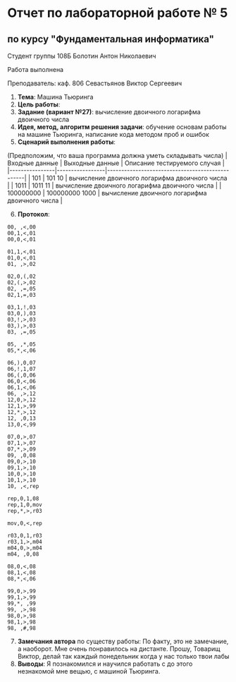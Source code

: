 # Отчет по лабораторной работе № 5
## по курсу "Фундаментальная информатика"

Студент группы 108Б Болотин Антон Николаевич

Работа выполнена

Преподаватель: каф. 806 Севастьянов Виктор Сергеевич

1. **Тема**: Машина Тьюринга
2. **Цель работы**: 
3. **Задание (вариант №27)**: вычисление двоичного логарифма двоичного числа
4. **Идея, метод, алгоритм решения задачи**: обучение основам работы на машине Тьюринга, написание кода методом проб и ошибок
5. **Сценарий выполнения работы**:

(Предположим, что ваша программа должна уметь складывать числа)
| Входные данные | Выходные данные | Описание тестируемого случая                    |
|----------------|-----------------|-------------------------------------------------|
|  101           |  101 10         | вычисление двоичного логарифма двоичного числа  |
|  1011          |  1011 11        | вычисление двоичного логарифма двоичного числа  |
| 100000000      |  100000000 1000 | вычисление двоичного логарифма двоичного числа  |


6. **Протокол**:
```
00, ,<,00
00,1,<,01
00,0,<,01
 
01,1,<,01
01,0,<,01
01, ,>,02
 
02,0,(,02
02,(,>,02
02, ,=,05
02,1,=,03
 
03,1,!,03
03,0,),03
03,!,>,03
03,),>,03
03, ,=,05
 
05, ,*,05
05,*,<,06
 
06,),0,07
06,!,1,07
06,(,0,06
06,0,<,06
06,1,<,06
06, ,>,12
12,0,>,12
12,1,>,99
12,*,>,12
12, ,0,13
13,0,<,99
 
07,0,>,07
07,1,>,07
07,*,>,09
09, ,0,08
09,0,>,10
09,1,>,10
10,0,>,10
10,1,>,10
10, ,<,rep
 
rep,0,1,08
rep,1,0,mov
rep,*,>,r03
 
mov,0,<,rep
 
r03,0,1,r03 
r03,1,>,m04  
m04,0,>,m04 
m04, ,0,08  
 
08,0,<,08
08,1,<,08
08,*,<,06
 
99,0,>,99
99,1,>,99
99,*, ,99
99, ,>,98
98,0,>,98
98,1,>,98
98, ,#,98
```
7. **Замечания автора** по существу работы: По факту, это не замечание, а наоборот. Мне очень понравилось на дистанте. Прошу, Товарищ Виктор, делай так каждый понедельник когда у нас только твои лабы
8. **Выводы**: Я познакомился и научился работать с до этого незнакомой мне вещью, с машиной Тьюринга.

